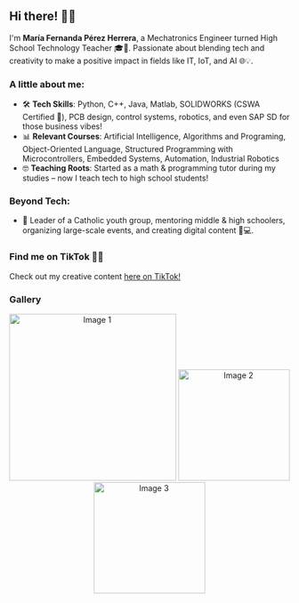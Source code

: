 ## Hi there! 👋✨  

I'm **María Fernanda Pérez Herrera**, a Mechatronics Engineer turned High School Technology Teacher 🎓🚀. Passionate about blending tech and creativity to make a positive impact in fields like IT, IoT, and AI 🌐💡.  

### A little about me:  
- 🛠️ **Tech Skills**: Python, C++, Java, Matlab, SOLIDWORKS (CSWA Certified 🏅), PCB design, control systems, robotics, and even SAP SD for those business vibes!  
- 📊 **Relevant Courses**: Artificial Intelligence, Algorithms and Programing, Object-Oriented Language, Structured Programming with Microcontrollers, Embedded Systems, Automation, Industrial Robotics  
- 🤓 **Teaching Roots**: Started as a math & programming tutor during my studies – now I teach tech to high school students!  

### Beyond Tech:  
- 🌱 Leader of a Catholic youth group, mentoring middle & high schoolers, organizing large-scale events, and creating digital content 🎨💻.  

### Find me on TikTok 🎥✨  
Check out my creative content [here on TikTok!](https://www.tiktok.com/@moferperez?is_from_webapp=1&sender_device=pc)  

### Gallery  
<div align="center">
  <img src="https://i.ibb.co/xY00T6W/03.jpg" alt="Image 1" width="300">
  <img src="https://i.ibb.co/yBLCFVL/05.jpg" alt="Image 2" width="200">
  <img src="https://i.ibb.co/M6pj1Tt/07.jpg" alt="Image 3" height="200">
</div>

